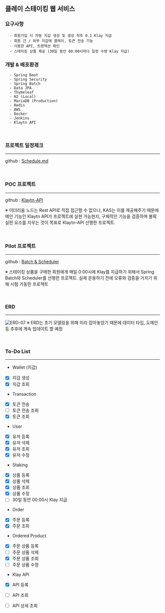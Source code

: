 ## 클레이 스테이킹 웹 서비스

### 요구사항
```
  - 회원가입 시 자동 지갑 생성 및 생성 직후 0.1 Klay 지급
  - 회원 간 / 외부 지갑에 클레이, 토큰 전송 기능
  - 사용한 API, 트랜잭션 확인
  - 스테이킹 상품 제공 (30일 동안 00:00시마다 일정 수량 Klay 지급)
```


### 개발 & 배포환경
```
  - Spring Boot
  - Spring Security
  - Spring Batch
  - Data JPA
  - Thymeleaf
  - H2 (Local)
  - MariaDB (Production)
  - Redis
  - AWS
  - Docker
  - Jenkins
  - Klaytn API
```

<br/>

### 프로젝트 일정체크
----
github : [Schedule.md](https://github.com/hgs-study/DailyStudy/blob/main/Schedule/Schedule.md)

<br/>

### POC 프로젝트
----
github : [Klaytn-API](https://github.com/hgs-study/Klaytn-API)

※ 이더리움 노드는 Rest API로 직접 접근할 수 없으나, KAS는 이를 제공해주기 때문에 메인 기능인 Klaytn API가 프로젝트에 실현 가능한지, 구체적인 기능을 검증하며 불확실한 요소를 지우는 것이 목표로 Klaytn-API 선행한 프로젝트.  

<br/>

### Pilot 프로젝트
------
github : [Batch & Scheduler](https://github.com/hgs-study/Batch-Scheduler-Basic)

※ 스테이킹 상품을 구매한 회원에게 매일 0:00시에 Klay를 지급하기 위해서 Spring Batch와 Scheduler를 선행한 프로젝트. 실제 운용하기 전에 오류와 검증을 거치기 위해 시험 가동한 프로젝트

<br/>

### ERD
------
![ERD-07](https://user-images.githubusercontent.com/76584547/116549661-ba0ef980-a930-11eb-97ea-9192a078d26e.png)
※ ERD는 초기 모델링을 위해 미리 잡아놓았기 때문에 데이터 타입, 도메인 등 추후에 계속 업데이트 할 예정

<br/>

### To-Do List 
------
- Wallet (지갑)
- [x] 지갑 생성
- [x] 지갑 조회

- Transaction
- [x] 토큰 전송
- [ ] 토큰 전송 조회
- [x] 토큰 조회

- User
- [x] 유저 등록
- [x] 유저 삭제
- [x] 유저 조회
- [x] 유저 수정

- Staking
- [X] 상품 등록
- [X] 상품 삭제
- [X] 상품 조회
- [X] 상품 수정
- [ ] 30일 동안 00:00시 Klay 지급

- Order
- [X] 주문 등록
- [X] 주문 조회

- Ordered Product
- [X] 주문 상품 등록
- [ ] 주문 상품 삭제
- [X] 주문 상품 조회
- [ ] 주문 상품 수정

- Klay API
- [x] API 등록
- [ ] API 조회
- [ ] API 상세 조회

